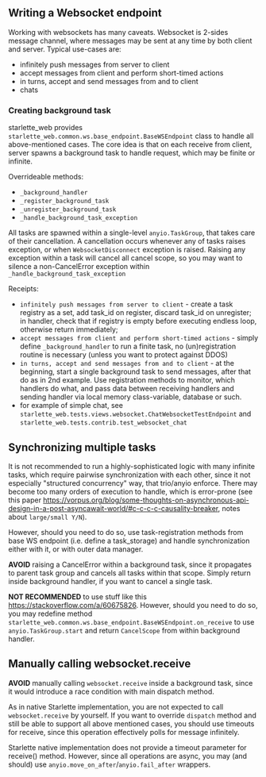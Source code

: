 ## Writing a Websocket endpoint

Working with websockets has many caveats. Websocket is 2-sides message channel,
where messages may be sent at any time by both client and server. 
Typical use-cases are:

- infinitely push messages from server to client
- accept messages from client and perform short-timed actions
- in turns, accept and send messages from and to client
- chats

### Creating background task

starlette_web provides `starlette_web.common.ws.base_endpoint.BaseWSEndpoint` class
to handle all above-mentioned cases. The core idea is that on each receive from client,
server spawns a background task to handle request, which may be finite or infinite.

Overrideable methods:
- `_background_handler`
- `_register_background_task`
- `_unregister_background_task`
- `_handle_background_task_exception`

All tasks are spawned within a single-level `anyio.TaskGroup`, that takes care of
their cancellation. A cancellation occurs whenever any of tasks raises exception,
or when `WebsocketDisconnect` exception is raised. Raising any exception within
a task will cancel all cancel scope, so you may want to silence a non-CancelError
exception within `_handle_background_task_exception`

Receipts:
- `infinitely push messages from server to client` - create a task registry as a set,
  add task_id on register, discard task_id on unregister; in handler, check that
  if registry is empty before executing endless loop, otherwise return immediately;
- `accept messages from client and perform short-timed actions` - simply define 
  `_background_handler` to run a finite task, no (un)registration routine is necessary
  (unless you want to protect against DDOS)
- `in turns, accept and send messages from and to client` - at the beginning, start
  a single background task to send messages, after that do as in 2nd example. Use
  registration methods to monitor, which handlers do what, and pass data between
  receiving handlers and sending handler via local memory class-variable, 
  database or such.
- for example of simple chat, see `starlette_web.tests.views.websocket.ChatWebsocketTestEndpoint` and
  `starlette_web.tests.contrib.test_websocket_chat`

## Synchronizing multiple tasks

It is not recommended to run a highly-sophisticated logic with many infinite tasks,
which require pairwise synchronization with each other, since it not especially 
"structured concurrency" way, that trio/anyio enforce. There may become too many
orders of execution to handle, which is error-prone 
(see this paper https://vorpus.org/blog/some-thoughts-on-asynchronous-api-design-in-a-post-asyncawait-world/#c-c-c-c-causality-breaker, notes about `large/small Y/N`).

However, should you need to do so, use task-registration methods from base WS endpoint
(i.e. define a task_storage) and handle synchronization either with it, or with outer
data manager. 

**AVOID** raising a CancelError within a background task, since it propagates to parent
task group and cancels all tasks within that scope. Simply return inside background
handler, if you want to cancel a single task.

**NOT RECOMMENDED** to use stuff like this https://stackoverflow.com/a/60675826. 
However, should you need to do so, you may redefine method 
`starlette_web.common.ws.base_endpoint.BaseWSEndpoint.on_receive` to use
`anyio.TaskGroup.start` and return `CancelScope` from within background handler.

## Manually calling websocket.receive

**AVOID** manually calling `websocket.receive` inside a background task, 
since it would introduce  a race condition with main dispatch method.

As in native Starlette implementation, you are not expected to call 
`websocket.receive` by yourself. If you want to override `dispatch` method and
still be able to support all above mentioned cases, you should use timeouts for
receive, since this operation effectively polls for message infinitely.

Starlette native implementation does not provide a timeout parameter for receive()
method. However, since all operations are async, you may (and should) use 
`anyio.move_on_after`/`anyio.fail_after` wrappers.
